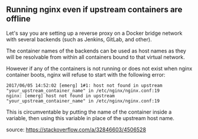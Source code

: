 ## Running nginx even if upstream containers are offline

Let's say you are setting up a reverse proxy on a Docker bridge network with several backends (such as Jenkins, GitLab, and other).

The container names of the backends can be used as host names as they will be resolvable from within all containers bound to that virtual network.

However if any of the containers is not running or does not exist when nginx container boots, nginx will refuse to start with the following error:

    2017/06/05 14:52:02 [emerg] 1#1: host not found in upstream "your_upstream_container_name" in /etc/nginx/nginx.conf:19
    nginx: [emerg] host not found in upstream "your_upstream_container_name" in /etc/nginx/nginx.conf:19

This is circumventable by putting the name of the container inside a variable, then using this variable in place of the upstream host name.

source: https://stackoverflow.com/a/32846603/4506528
